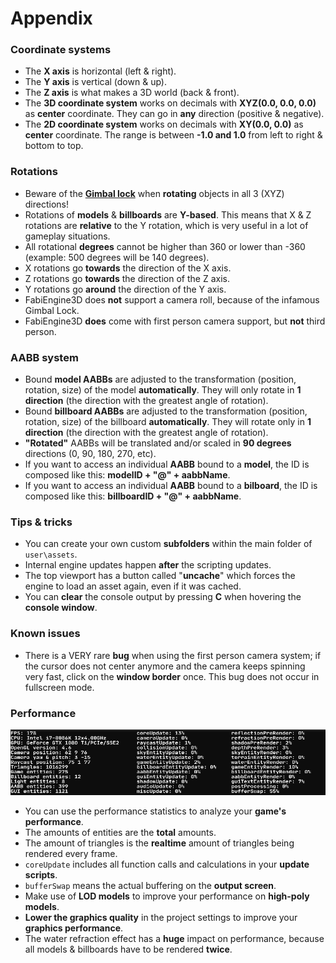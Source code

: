 # Appendix
### Coordinate systems
- The **X axis** is horizontal (left & right).
- The **Y axis** is vertical (down & up).
- The **Z axis** is what makes a 3D world (back & front).
- The **3D coordinate system** works on decimals with **XYZ(0.0, 0.0, 0.0)** as **center** coordinate. They can go in **any** direction (positive & negative).
- The **2D coordinate system** works on decimals with **XY(0.0, 0.0)** as **center** coordinate. The range is between **-1.0 and 1.0** from left to right & bottom to top.
### Rotations
- Beware of the **[Gimbal lock](https://en.wikipedia.org/wiki/Gimbal_lock)** when **rotating** objects in all 3 (XYZ) directions!
- Rotations of **models** & **billboards** are **Y-based**. This means that X & Z rotations are **relative** to the Y rotation, which is very useful in a lot of gameplay situations.
- All rotational **degrees** cannot be higher than 360 or lower than -360 (example: 500 degrees will be 140 degrees).
- X rotations go **towards** the direction of the X axis.
- Z rotations go **towards** the direction of the Z axis.
- Y rotations go **around** the direction of the Y axis.
- FabiEngine3D does **not** support a camera roll, because of the infamous Gimbal Lock.
- FabiEngine3D **does** come with first person camera support, but **not** third person.
### AABB system
- Bound **model AABBs** are adjusted to the transformation (position, rotation, size) of the model **automatically**. They will only rotate in **1 direction** (the direction with the greatest angle of rotation).
- Bound **billboard AABBs** are adjusted to the transformation (position, rotation, size) of the billboard **automatically**. They will rotate only in **1 direction** (the direction with the greatest angle of rotation).
- **"Rotated"** AABBs will be translated and/or scaled in **90 degrees** directions (0, 90, 180, 270, etc).
- If you want to access an individual **AABB** bound to a **model**, the ID is composed like this: **modelID + "@" + aabbName**.
- If you want to access an individual **AABB** bound to a **bilboard**, the ID is composed like this: **billboardID + "@" + aabbName**.
### Tips & tricks
- You can create your own custom **subfolders** within the main folder of `user\assets`.
- Internal engine updates happen **after** the scripting updates.
- The top viewport has a button called "**uncache**" which forces the engine to load an asset again, even if it was cached.
- You can **clear** the console output by pressing **C** when hovering the **console window**.
### Known issues
- There is a VERY rare **bug** when using the first person camera system; if the cursor does not center anymore and the camera keeps spinning very fast, click on the **window border** once. This bug does not occur in fullscreen mode.
### Performance
![performance](../images/performance.png)
- You can use the performance statistics to analyze your **game's performance**.
- The amounts of entities are the **total** amounts.
- The amount of triangles is the **realtime** amount of triangles being rendered every frame.
- `coreUpdate` includes all function calls and calculations in your **update scripts**.
- `bufferSwap` means the actual buffering on the **output screen**.
- Make use of **LOD models** to improve your performance on **high-poly models**.
- **Lower the graphics quality** in the project settings to improve your **graphics performance**.
- The water refraction effect has a **huge** impact on performance, because all models & billboards have to be rendered **twice**.
